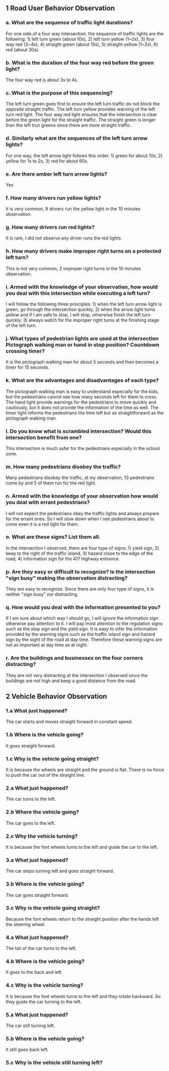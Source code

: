 ## 1 Road User Behavior Observation

### a. What are the sequence of traffic light durations?

For one side of a four way intersection, the sequence of traffic
lights are the following: 1) left turn green (about 10s), 2) left turn
yellow (1~2s), 3) four way red (3~4s), 4) straight green (about 15s), 
5) straight yellow (1~2s), 6) red (about 30s).

### b. What is the duration of the four way red before the green light?

The four way red is about 3s to 4s.

### c. What is the purpose of this sequencing?

The left turn green goes first to ensure the left turn traffic do not
block the opposite straight traffic. The left turn yellow provides
warning of the left turn red light. The four way red light ensures
that the intersection is clear before the green light for the straight
traffic. The straight green is longer than the left trun greens since
there are more straight traffic. 

### d. Similarly what are the sequences of the left turn arrow lights? 

For one way, the left arrow light follows this order: 1) green for
about 10s, 2) yellow for 1s to 2s, 3) red for about 60s. 

### e. Are there amber left turn arrow lights?

Yes

### f. How many drivers run yellow lights?

It is very common, 9 drivers run the yellow light in the 10 minutes
observation. 

### g. How many drivers run red lights?

It is rare, I did not observe any driver runs the red lights.

### h. How many drivers make improper right turns on a protected left turn? 

This is not very common, 2 improper right turns in the 10 minutes
observation.

### i. Armed with the knowledge of your observation, how would you deal with this intersection while executing a left turn?

I will follow the following three principles: 1) when the left turn
arrow light is green, go through the intersection quickly; 2) when
the arrow light turns yellow and if I am safe to stop, I will stop,
otherwise finish the left turn quickly; 3) always watch for the
improper right turns at the finishing stage of the left turn.

### j. What types of pedestrian lights are used at the intersection Pictograph walking man or hand in stop position? Countdown crossing timer?
	
It is the pictograph walking man for about 5 seconds and then becomes
a timer for 15 seconds.

### k. What are the advantages and disadvantages of each type?

The pictograph walking man is easy to understand especially for the
kids, but the pedestrians cannot see how many seconds left for them to
cross. The hand light provide warnings for the pedestrians to move
quickly and cautiously, but it does not provide the information of the
time as well. The timer light informs the pedestrians the time left
but as straightforward as the pictograph walking man. 

### l. Do you know what is scrambled intersection? Would this intersection benefit from one?
	
This intersection is much safer for the pedestrians especially in the
school zone. 

### m. How many pedestrians disobey the traffic?

Many pedestrians disobey the traffic, at my observation, 13
pedestrians come by and 5 of them run for the red light.

### n. Armed with the knowledge of your observation how would you deal with errant pedestrians?
	
I will not expect the pedestrians obey the traffic lights and always
prepare for the errant ones. So I will slow down when I see
pedestrians about to come even it is a red light for them. 

### o. What are these signs? List them all.

In the intersection I observed, there are four type of signs: 1) yield
sign, 2) keep to the right of the traffic island, 3) hazard close to
the edge of the road, 4) information sign for the 417 highway
entrance.

### p. Are they easy or difficult to recognize? Is the intersection "sign busy" making the observation distracting?

They are easy to recognize. Since there are only four type of signs,
it is neither "sign busy" nor distracting.

### q. How would you deal with the information presented to you?

If I am sure about which way I should go, I will ignore the
information sign otherwise pay attention to it. I will pay most
attention to the regulation signs such as the stop sign and the yield
sign. It is easy to infer the information provided by the warning
signs such as the traffic island sign and hazard sign by the sight of
the road at day time. Therefore these warning signs are not as
important at day time as at night. 

### r. Are the buildings and businesses on the four corners distracting?

They are not very distracting at the intersection I observed since the
buildings are not high and keep a good distance from the road. 

## 2 Vehicle Behavior Observation

### 1.a What just happened?

The car starts and moves straight forward in constant speed. 

### 1.b Where is the vehicle going?

It goes straight forward.

### 1.c Why is the vehicle going straight?

It is because the wheels are straight and the ground is flat. There is no force to push the car out of 
the straight line.

### 2.a What just happened?

The car turns to the left.

### 2.b Where the vehicle going?

The car goes to the left.

### 2.c Why the vehicle turning?

It is because the font wheels turns to the left and guide the car to the left.

### 3.a What just happened?

The car stops turning left and goes straight forward.

### 3.b Where is the vehicle going?

The car goes straight forward.

### 3.c Why is the vehicle going straight?

Because the font wheels return to the straight position after the hands left the steering wheel.

### 4.a What just happened?

The tail of the car turns to the left.

### 4.b Where is the vehicle going?

It goes to the back and left.

### 4.c Why is the vehicle turning?

It is because the font wheels turns to the left and they rotate backward. So they guide the car 
turning to the left.

### 5.a What just happened?

The car still turning left.

### 5.b Where is the vehicle going?

It still goes back left.

### 5.c Why is the vehicle still turning left?
